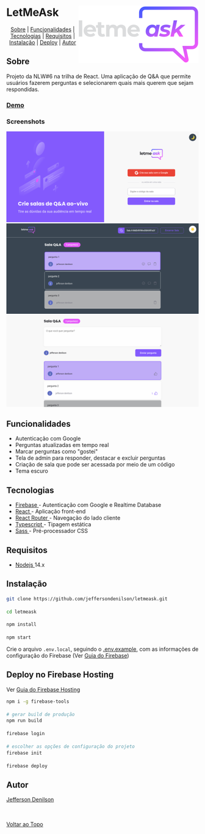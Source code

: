 <div id="top"></div>

<h1>
  LetMeAsk <img align="right" src="src/assets/images/logo-white.svg" alt="LetMeAsk logo" />
</h1>

<p align="center">
  <a href="#about">Sobre</a> | 
  <a href="#features">Funcionalidades</a> | 
  <a href="#techs">Tecnologias</a> | 
  <a href="#requirements">Requisitos</a> | 
  <a href="#install">Instalação</a> | 
  <a href="#deploy">Deploy</a> | 
  <a href="#author">Autor</a>
</p>

<h2 id="about">Sobre</h2>

<div>
  <p>
    Projeto da NLW#6 na trilha de React. Uma aplicação de Q&A que permite 
    usuários fazerem perguntas e selecionarem quais mais querem que sejam 
    respondidas.
  </p>

  <h3>
    <a href="https://letmeask-web-d72c1.web.app" target="_blank">
      Demo
    </a>
  </h3>

  <h3>Screenshots</h3>

  <img src="screenshots/home-light.png" alt="Screenshot Home" />
  <br>
  <img src="screenshots/admin-dark.png" alt="Screenshot Admin" />
  <br>
  <img src="screenshots/user-light.png" alt="Screenshot User" />
  <br>
</div>

<h2 id="features">Funcionalidades</h2>

<ul>
  <li>Autenticação com Google</li>
  <li>Perguntas atualizadas em tempo real</li>
  <li>Marcar perguntas como "gostei"</li>
  <li>Tela de admin para responder, destacar e excluir perguntas</li>
  <li>Criação de sala que pode ser acessada por meio de um código</li>
  <li>Tema escuro</li>
</ul>

<h2 id="techs">Tecnologias</h2>

<ul>
  <li>
    <a href="https://firebase.google.com" target="_blank">
      Firebase
    </a> - Autenticação com Google e Realtime Database
  </li>
  <li>
    <a href="https://reactjs.org" target="_blank">
      React
    </a> - Aplicação front-end
  </li>
  <li>
    <a href="https://reactrouter.com" target="_blank">
      React Router
    </a> - Navegação do lado cliente
  </li>
  <li>
    <a href="https://www.typescriptlang.org" target="_blank">
      Typescript
    </a> - Tipagem estática
  </li>
  <li>
    <a href="https://sass-lang.com" target="_blank">
      Sass
    </a> - Pré-processador CSS
  </li>
</ul>

<h2 id="requirements">Requisitos</h2>

<ul>
  <li>
    <a href="https://nodejs.org" target="_blank">
      Nodejs
    </a> 14.x
  </li>
</ul>

<h2 id="install">Instalação</h2>

```bash
git clone https://github.com/jeffersondenilson/letmeask.git

cd letmeask

npm install

npm start
```

Crie o arquivo `.env.local`, seguindo o [.env.example](.env.example), com as informações de configuração do Firebase (Ver <a href="https://firebase.google.com/docs/web/setup" target="_blank">Guia do Firebase</a>)

<h2 id="deploy">Deploy no Firebase Hosting</h2>

Ver <a href="https://firebase.google.com/docs/hosting" target="_blank">Guia do Firebase Hosting</a>

```bash
npm i -g firebase-tools

# gerar build de produção
npm run build

firebase login

# escolher as opções de configuração do projeto
firebase init

firebase deploy
```

<h2 id="author">Autor</h2>

<a href="https://github.com/jeffersondenilson" target="_blank">
  Jefferson Denilson
</a>

<br><br>
<a href="#top">Voltar ao Topo</a>
